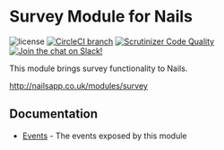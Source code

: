 # Survey Module for Nails

![license](https://img.shields.io/badge/license-MIT-green.svg)
[![CircleCI branch](https://img.shields.io/circleci/project/github/nails/module-survey.svg)](https://circleci.com/gh/nails/module-survey)
[![Scrutinizer Code Quality](https://scrutinizer-ci.com/g/nails/module-survey/badges/quality-score.png)](https://scrutinizer-ci.com/g/nails/module-survey)
[![Join the chat on Slack!](https://now-examples-slackin-rayibnpwqe.now.sh/badge.svg)](https://nails-app.slack.com/shared_invite/MTg1NDcyNjI0ODcxLTE0OTUwMzA1NTYtYTZhZjc5YjExMQ)

This module brings survey functionality to Nails.

http://nailsapp.co.uk/modules/survey


## Documentation

- [Events](docs/events.md) - The events exposed by this module
